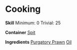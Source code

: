 <!-- TITLE: Fried Prawns -->
<!-- SUBTITLE: Prawns deep fried in oil -->

# Cooking
**Skill**
Minimum: 0
Trivial: 25

**Container**
[Spit](spit)

**Ingredients**
[Purgatory Prawn](purgatory-prawn)
[Oil](oil)